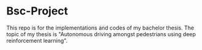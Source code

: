 # Bsc-Project
This repo is for the implementations and codes of my bachelor thesis. The topic of my thesis is "Autonomous driving amongst pedestrians using deep reinforcement learning".
